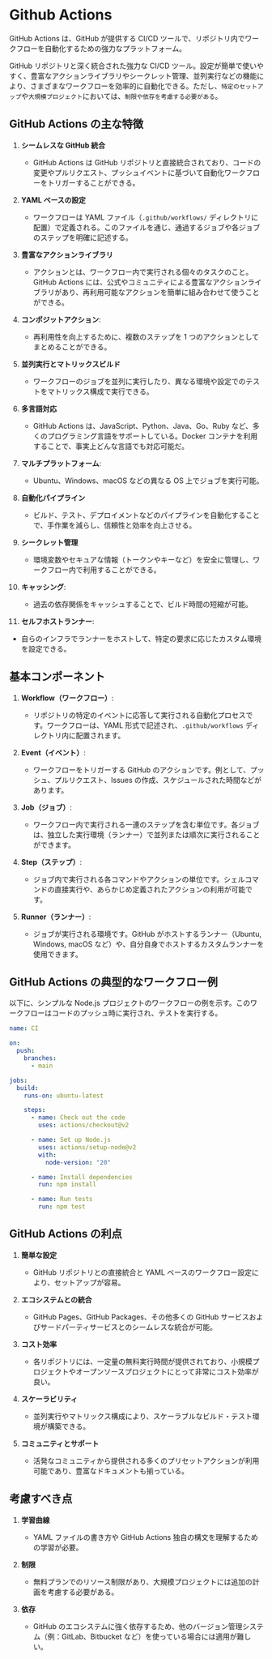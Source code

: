# Github Actions

GitHub Actions は、GitHub が提供する CI/CD ツールで、リポジトリ内でワークフローを自動化するための強力なプラットフォーム。

GitHub リポジトリと深く統合された強力な CI/CD ツール。設定が簡単で使いやすく、豊富なアクションライブラリやシークレット管理、並列実行などの機能により、さまざまなワークフローを効率的に自動化できる。ただし、`特定のセットアップ`や`大規模プロジェクト`においては、`制限や依存を考慮する必要がある`。

## GitHub Actions の主な特徴

1. **シームレスな GitHub 統合**

   - GitHub Actions は GitHub リポジトリと直接統合されており、コードの変更やプルリクエスト、プッシュイベントに基づいて自動化ワークフローをトリガーすることができる。

2. **YAML ベースの設定**

   - ワークフローは YAML ファイル（`.github/workflows/` ディレクトリに配置）で定義される。このファイルを通じ、通過するジョブや各ジョブのステップを明確に記述する。

3. **豊富なアクションライブラリ**

   - アクションとは、ワークフロー内で実行される個々のタスクのこと。GitHub Actions には、公式やコミュニティによる豊富なアクションライブラリがあり、再利用可能なアクションを簡単に組み合わせて使うことができる。

4. **コンポジットアクション**:

   - 再利用性を向上するために、複数のステップを 1 つのアクションとしてまとめることができる。

5. **並列実行とマトリックスビルド**

   - ワークフローのジョブを並列に実行したり、異なる環境や設定でのテストをマトリックス構成で実行できる。

6. **多言語対応**

   - GitHub Actions は、JavaScript、Python、Java、Go、Ruby など、多くのプログラミング言語をサポートしている。Docker コンテナを利用することで、事実上どんな言語でも対応可能だ。

7. **マルチプラットフォーム**:

   - Ubuntu、Windows、macOS などの異なる OS 上でジョブを実行可能。

8. **自動化パイプライン**

   - ビルド、テスト、デプロイメントなどのパイプラインを自動化することで、手作業を減らし、信頼性と効率を向上させる。

9. **シークレット管理**

   - 環境変数やセキュアな情報（トークンやキーなど）を安全に管理し、ワークフロー内で利用することができる。

10. **キャッシング**:

    - 過去の依存関係をキャッシュすることで、ビルド時間の短縮が可能。

11. **セルフホストランナー**:

- 自らのインフラでランナーをホストして、特定の要求に応じたカスタム環境を設定できる。

## 基本コンポーネント

1. **Workflow（ワークフロー）**:

   - リポジトリの特定のイベントに応答して実行される自動化プロセスです。ワークフローは、YAML 形式で記述され、`.github/workflows` ディレクトリ内に配置されます。

2. **Event（イベント）**:

   - ワークフローをトリガーする GitHub のアクションです。例として、プッシュ、プルリクエスト、Issues の作成、スケジュールされた時間などがあります。

3. **Job（ジョブ）**:

   - ワークフロー内で実行される一連のステップを含む単位です。各ジョブは、独立した実行環境（ランナー）で並列または順次に実行されることができます。

4. **Step（ステップ）**:

   - ジョブ内で実行される各コマンドやアクションの単位です。シェルコマンドの直接実行や、あらかじめ定義されたアクションの利用が可能です。

5. **Runner（ランナー）**:
   - ジョブが実行される環境です。GitHub がホストするランナー（Ubuntu, Windows, macOS など）や、自分自身でホストするカスタムランナーを使用できます。

## GitHub Actions の典型的なワークフロー例

以下に、シンプルな Node.js プロジェクトのワークフローの例を示す。このワークフローはコードのプッシュ時に実行され、テストを実行する。

```yaml
name: CI

on:
  push:
    branches:
      - main

jobs:
  build:
    runs-on: ubuntu-latest

    steps:
      - name: Check out the code
        uses: actions/checkout@v2

      - name: Set up Node.js
        uses: actions/setup-node@v2
        with:
          node-version: "20"

      - name: Install dependencies
        run: npm install

      - name: Run tests
        run: npm test
```

## GitHub Actions の利点

1. **簡単な設定**

   - GitHub リポジトリとの直接統合と YAML ベースのワークフロー設定により、セットアップが容易。

2. **エコシステムとの統合**

   - GitHub Pages、GitHub Packages、その他多くの GitHub サービスおよびサードパーティサービスとのシームレスな統合が可能。

3. **コスト効率**

   - 各リポジトリには、一定量の無料実行時間が提供されており、小規模プロジェクトやオープンソースプロジェクトにとって非常にコスト効率が良い。

4. **スケーラビリティ**

   - 並列実行やマトリックス構成により、スケーラブルなビルド・テスト環境が構築できる。

5. **コミュニティとサポート**
   - 活発なコミュニティから提供される多くのプリセットアクションが利用可能であり、豊富なドキュメントも揃っている。

## 考慮すべき点

1. **学習曲線**

   - YAML ファイルの書き方や GitHub Actions 独自の構文を理解するための学習が必要。

2. **制限**

   - 無料プランでのリソース制限があり、大規模プロジェクトには追加の計画を考慮する必要がある。

3. **依存**
   - GitHub のエコシステムに強く依存するため、他のバージョン管理システム（例：GitLab、Bitbucket など）を使っている場合には適用が難しい。

